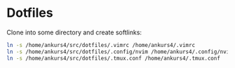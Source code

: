 # Dotfiles

Clone into some directory and create softlinks:

```bash
ln -s /home/ankurs4/src/dotfiles/.vimrc /home/ankurs4/.vimrc
ln -s /home/ankurs4/src/dotfiles/.config/nvim /home/ankurs4/.config/nvim
ln -s /home/ankurs4/src/dotfiles/.tmux.conf /home/ankurs4/.tmux.conf
```
